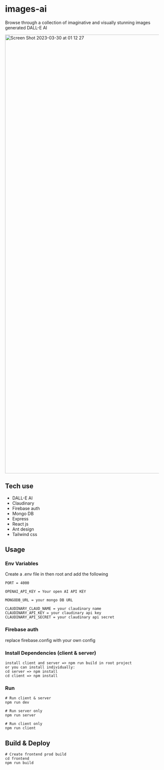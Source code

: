 # images-ai

Browse through a collection of imaginative and visually stunning images generated DALL-E AI

<img width="1437" alt="Screen Shot 2023-03-30 at 01 12 27" src="https://github.com/rianmandala/images-ai/assets/60568628/2d8c23a4-5a46-4883-bcda-1219f757687c">

## Tech use

- DALL-E AI
- Claudinary
- Firebase auth
- Mongo DB
- Express
- React js
- Ant design
- Tailwind css

## Usage

### Env Variables

Create a .env file in then root and add the following

```
PORT = 4000

OPENAI_API_KEY = Your open AI API KEY

MONGODB_URL = your mongo DB URL

CLAUDINARY_CLAUD_NAME = your claudinary name
CLAUDINARY_API_KEY = your claudinary api key
CLAUDINARY_API_SECRET = your claudinary api secret
```

### Firebase auth

replace firebase.config with your own config

### Install Dependencies (client & server)

```
install client and server => npm run build in root project
or you can install individually:
cd server => npm install
cd client => npm install
```

### Run

```
# Run client & server
npm run dev

# Run server only
npm run server

# Run client only
npm run client
```

## Build & Deploy

```
# Create frontend prod build
cd frontend
npm run build
```
